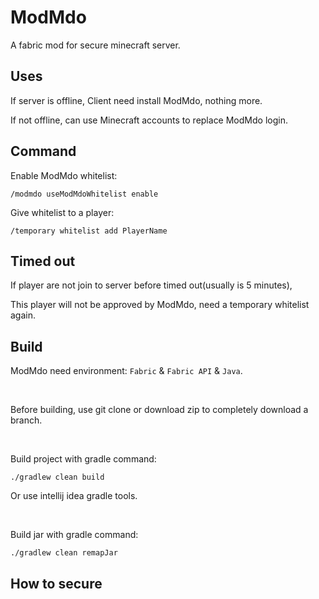 # ModMdo
A fabric mod for secure minecraft server.

## Uses
If server is offline, Client need install ModMdo, nothing more.

If not offline, can use Minecraft accounts to replace ModMdo login.

## Command
Enable ModMdo whitelist:

```/modmdo useModMdoWhitelist enable ```

Give whitelist to a player:

```/temporary whitelist add PlayerName ```

## Timed out

If player are not join to server before timed out(usually is 5 minutes),

This player will not be approved by ModMdo, need a temporary whitelist again. 

## Build
ModMdo need environment: ``` Fabric ``` & ``` Fabric API ``` & ``` Java ```.

<br>

Before building, use git clone or download zip to completely download a branch.

<br>

Build project with gradle command:

``` ./gradlew clean build ```

Or use intellij idea gradle tools.

<br>

Build jar with gradle command:

``` ./gradlew clean remapJar ```

## How to secure

